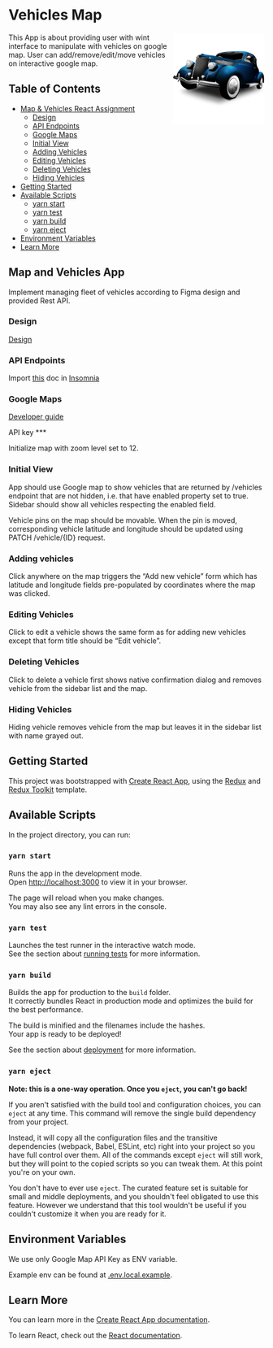 # Vehicles Map

<img align="right" width="180px" src="https://raw.githubusercontent.com/IrhadOmanovic/vehicles-google-map/master/public/car-icon.png">

This App is about providing user with wint interface to manipulate with vehicles on google map. User can add/remove/edit/move vehicles on interactive google map.

## Table of Contents

<!-- TOC -->

- [Map & Vehicles React Assignment](#map-and-vehicles-app)
  - [Design](#design)
  - [API Endpoints](#api-endpoints)
  - [Google Maps](#google-maps)
  - [Initial View](#initial-view)
  - [Adding Vehicles](#adding-vehicles)
  - [Editing Vehicles](#editing-vehicles)
  - [Deleting Vehicles](#deleting-vehicles)
  - [Hiding Vehicles](#hiding-vehicles)
- [Getting Started](#getting-started)
- [Available Scripts](#available-scripts)
  - [yarn start](#yarn-start)
  - [yarn test](#yarn-test)
  - [yarn build](#yarn-build)
  - [yarn eject](#yarn-eject)
- [Environment Variables](#environment-variables)
- [Learn More](#learn-more)
<!-- TOC -->

## Map and Vehicles App

Implement managing fleet of vehicles according to Figma design and provided Rest API.

### Design

[Design](https://www.figma.com/file/394N4OjrF81IxCIjRq1hBC/Map-%26-Vehicles?node-id=0%3A1)

### API Endpoints

Import [this](https://drive.google.com/file/d/1PtHhkAB6rX1nyC9CXFDTCHBlFNYc5o5n/view?usp=sharing) doc in [Insomnia](https://insomnia.rest/pricing)

### Google Maps

[Developer guide](https://developers.google.com/maps/documentation/javascript/adding-a-google-map)

API key \*\*\*

Initialize map with zoom level set to 12.

### Initial View

App should use Google map to show vehicles that are returned by /vehicles endpoint that are not hidden, i.e. that have enabled property set to true. Sidebar should show all vehicles respecting the enabled field.

Vehicle pins on the map should be movable. When the pin is moved, corresponding vehicle latitude and longitude should be updated using PATCH /vehicle/{ID} request.

### Adding vehicles

Click anywhere on the map triggers the “Add new vehicle” form which has latitude and longitude fields pre-populated by coordinates where the map was clicked.

### Editing Vehicles

Click to edit a vehicle shows the same form as for adding new vehicles except that form title should be “Edit vehicle”.

### Deleting Vehicles

Click to delete a vehicle first shows native confirmation dialog and removes vehicle from the sidebar list and the map.

### Hiding Vehicles

Hiding vehicle removes vehicle from the map but leaves it in the sidebar list with name grayed out.

## Getting Started

This project was bootstrapped with [Create React App](https://github.com/facebook/create-react-app), using the [Redux](https://redux.js.org/) and [Redux Toolkit](https://redux-toolkit.js.org/) template.

## Available Scripts

In the project directory, you can run:

### `yarn start`

Runs the app in the development mode.\
Open [http://localhost:3000](http://localhost:3000) to view it in your browser.

The page will reload when you make changes.\
You may also see any lint errors in the console.

### `yarn test`

Launches the test runner in the interactive watch mode.\
See the section about [running tests](https://facebook.github.io/create-react-app/docs/running-tests) for more information.

### `yarn build`

Builds the app for production to the `build` folder.\
It correctly bundles React in production mode and optimizes the build for the best performance.

The build is minified and the filenames include the hashes.\
Your app is ready to be deployed!

See the section about [deployment](https://facebook.github.io/create-react-app/docs/deployment) for more information.

### `yarn eject`

**Note: this is a one-way operation. Once you `eject`, you can't go back!**

If you aren't satisfied with the build tool and configuration choices, you can `eject` at any time. This command will remove the single build dependency from your project.

Instead, it will copy all the configuration files and the transitive dependencies (webpack, Babel, ESLint, etc) right into your project so you have full control over them. All of the commands except `eject` will still work, but they will point to the copied scripts so you can tweak them. At this point you're on your own.

You don't have to ever use `eject`. The curated feature set is suitable for small and middle deployments, and you shouldn't feel obligated to use this feature. However we understand that this tool wouldn't be useful if you couldn't customize it when you are ready for it.

## Environment Variables

We use only Google Map API Key as ENV variable.

Example env can be found at [.env.local.example](.env.local.example).

## Learn More

You can learn more in the [Create React App documentation](https://facebook.github.io/create-react-app/docs/getting-started).

To learn React, check out the [React documentation](https://reactjs.org/).
